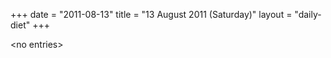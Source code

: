 +++
date = "2011-08-13"
title = "13 August 2011 (Saturday)"
layout = "daily-diet"
+++

\<no entries\>